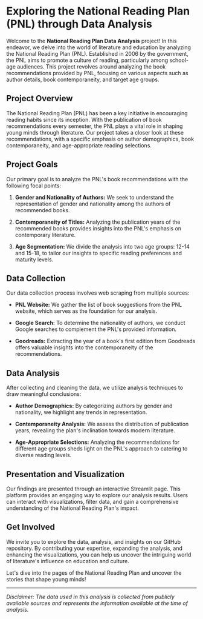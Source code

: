 # Exploring the National Reading Plan (PNL) through Data Analysis

Welcome to the **National Reading Plan Data Analysis** project! In this endeavor, we delve into the world of literature and education by analyzing the National Reading Plan (PNL). Established in 2006 by the government, the PNL aims to promote a culture of reading, particularly among school-age audiences. This project revolves around analyzing the book recommendations provided by PNL, focusing on various aspects such as author details, book contemporaneity, and target age groups.

## Project Overview

The National Reading Plan (PNL) has been a key initiative in encouraging reading habits since its inception. With the publication of book recommendations every semester, the PNL plays a vital role in shaping young minds through literature. Our project takes a closer look at these recommendations, with a specific emphasis on author demographics, book contemporaneity, and age-appropriate reading selections.

## Project Goals

Our primary goal is to analyze the PNL's book recommendations with the following focal points:

1. **Gender and Nationality of Authors:** We seek to understand the representation of gender and nationality among the authors of recommended books.

2. **Contemporaneity of Titles:** Analyzing the publication years of the recommended books provides insights into the PNL's emphasis on contemporary literature.

3. **Age Segmentation:** We divide the analysis into two age groups: 12-14 and 15-18, to tailor our insights to specific reading preferences and maturity levels.

## Data Collection

Our data collection process involves web scraping from multiple sources:

- **PNL Website:** We gather the list of book suggestions from the PNL website, which serves as the foundation for our analysis.

- **Google Search:** To determine the nationality of authors, we conduct Google searches to complement the PNL's provided information.

- **Goodreads:** Extracting the year of a book's first edition from Goodreads offers valuable insights into the contemporaneity of the recommendations.

## Data Analysis

After collecting and cleaning the data, we utilize analysis techniques to draw meaningful conclusions:

- **Author Demographics:** By categorizing authors by gender and nationality, we highlight any trends in representation.

- **Contemporaneity Analysis:** We assess the distribution of publication years, revealing the plan's inclination towards modern literature.

- **Age-Appropriate Selections:** Analyzing the recommendations for different age groups sheds light on the PNL's approach to catering to diverse reading levels.

## Presentation and Visualization

Our findings are presented through an interactive Streamlit page. This platform provides an engaging way to explore our analysis results. Users can interact with visualizations, filter data, and gain a comprehensive understanding of the National Reading Plan's impact.

## Get Involved

We invite you to explore the data, analysis, and insights on our GitHub repository. By contributing your expertise, expanding the analysis, and enhancing the visualizations, you can help us uncover the intriguing world of literature's influence on education and culture.

Let's dive into the pages of the National Reading Plan and uncover the stories that shape young minds!

---

*Disclaimer: The data used in this analysis is collected from publicly available sources and represents the information available at the time of analysis.*
